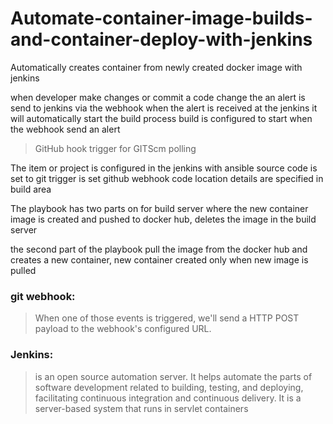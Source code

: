 # Automate-container-image-builds-and-container-deploy-with-jenkins
Automatically creates container from newly created docker image with jenkins

when developer make changes or commit a code change the an alert is send to jenkins via the webhook
when the alert is received at the jenkins it will automatically start the build process
build is configured to start when the webhook send an alert

>GitHub hook trigger for GITScm polling

The item or project is configured in the jenkins with ansible
source code is set to git
trigger is set github webhook
code location details are specified in build area

The playbook has two parts on for build server where the new container image is created and pushed to docker hub, deletes the image in the build server

the second part of the playbook pull the image from the docker hub and creates a new container, new container created only when new image is pulled


### git webhook:
    
>When one of those events is triggered, we'll send a HTTP POST payload to the webhook's configured URL.

### Jenkins:
>is an open source automation server. It helps automate the parts of software development related to building, testing, and deploying, facilitating continuous integration and continuous delivery. It is a server-based system that runs in servlet containers


